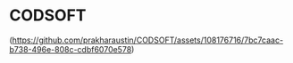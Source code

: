 # CODSOFT

(https://github.com/prakharaustin/CODSOFT/assets/108176716/7bc7caac-b738-496e-808c-cdbf6070e578)
